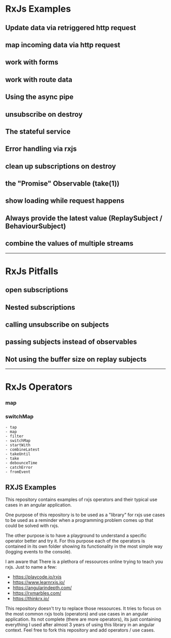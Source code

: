 # RxJs Examples

## Update data via retriggered http request

## map incoming data via http request

## work with forms

## work with route data

## Using the async pipe

## unsubscribe on destroy

## The stateful service

## Error handling via rxjs

## clean up subscriptions on destroy

## the "Promise" Observable (take(1))

## show loading while request happens

## Always provide the latest value (ReplaySubject / BehaviourSubject)

## combine the values of multiple streams

---

# RxJs Pitfalls

## open subscriptions

## Nested subscriptions

## calling unsubscribe on subjects

## passing subjects instead of observables

## Not using the buffer size on replay subjects

---

# RxJs Operators

### map

### switchMap

    - tap
    - map
    - filter
    - switchMap
    - startWith
    - combineLatest
    - takeUntil
    - take
    - debounceTime
    - catchError
    - fromEvent

## RXJS Examples

This repository contains examples of rxjs operators and their typical use cases in an angular application.

One purpose of this repository is to be used as a "library" for rxjs use cases to be used as a reminder when a programming problem comes up that could be solved with rxjs.

The other purpose is to have a playground to understand a specific operator better and try it. For this purpose each of the operators is contained in its own folder showing its functionality in the most simple way (logging events to the console).

I am aware that There is a plethora of ressources online trying to teach you rxjs.
Just to name a few:

- https://playcode.io/rxjs
- https://www.learnrxjs.io/
- https://angularindepth.com/
- https://rxmarbles.com/
- https://thinkrx.io/

This repository doesn't try to replace those ressources. It tries to focus on the most common rxjs tools (operators) and use cases in an angular application. Its not complete (there are more operators), its just containing everything I used after almost 3 years of using this library in an angular context. Feel free to fork this repository and add operators / use cases.


